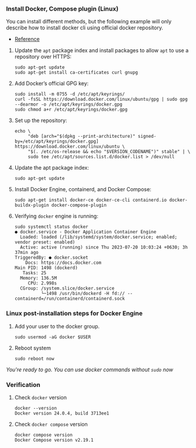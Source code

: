 
### Install Docker, Compose plugin (Linux)

You can install different methods, but the following example will only describe how to install docker cli using official docker repository.
- [Reference](https://docs.docker.com/engine/install/ubuntu/#install-using-the-repository)

1. Update the `apt` package index and install packages to allow `apt` to use a repository over HTTPS:

   ```
   sudo apt-get update
   sudo apt-get install ca-certificates curl gnupg
   ```

2. Add Docker’s official GPG key:
   ```
   sudo install -m 0755 -d /etc/apt/keyrings/
   curl -fsSL https://download.docker.com/linux/ubuntu/gpg | sudo gpg --dearmor -o /etc/apt/keyrings/docker.gpg
   sudo chmod a+r /etc/apt/keyrings/docker.gpg
   ```

3. Set up the repository:
   ```
   echo \
        "deb [arch="$(dpkg --print-architecture)" signed-by=/etc/apt/keyrings/docker.gpg] https://download.docker.com/linux/ubuntu \
        "$(. /etc/os-release && echo "$VERSION_CODENAME")" stable" | \
        sudo tee /etc/apt/sources.list.d/docker.list > /dev/null
   ```

4. Update the apt package index:
   ```
   sudo apt-get update
   ```

5. Install Docker Engine, containerd, and Docker Compose:
   ```
   sudo apt-get install docker-ce docker-ce-cli containerd.io docker-buildx-plugin docker-compose-plugin
   ```

6. Verifying `docker` engine is running: 
   ```
   sudo systemctl status docker
   ● docker.service - Docker Application Container Engine
     Loaded: loaded (/lib/systemd/system/docker.service; enabled; vendor preset: enabled)
     Active: active (running) since Thu 2023-07-20 10:03:24 +0630; 3h 37min ago
   TriggeredBy: ● docker.socket
       Docs: https://docs.docker.com
   Main PID: 1498 (dockerd)
      Tasks: 25
     Memory: 136.5M
        CPU: 2.998s
     CGroup: /system.slice/docker.service
             └─1498 /usr/bin/dockerd -H fd:// --containerd=/run/containerd/containerd.sock
   ```

### Linux post-installation steps for Docker Engine

1. Add your user to the docker group.
   ```
   sudo usermod -aG docker $USER
   ```

2. Reboot system
   ```
   sudo reboot now
   ```
*You're ready to go. You can use docker commands without `sudo` now*

### Verification
1. Check `docker` version
   ```
   docker --version
   Docker version 24.0.4, build 3713ee1
   ```
2. Check `docker compose` version
   ```consoole
   docker compose version
   Docker Compose version v2.19.1
   ```
